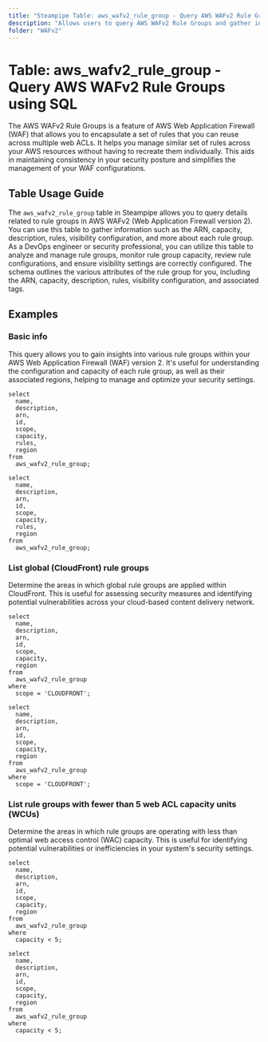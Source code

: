 ```yaml
---
title: "Steampipe Table: aws_wafv2_rule_group - Query AWS WAFv2 Rule Groups using SQL"
description: "Allows users to query AWS WAFv2 Rule Groups and gather information such as the group's ARN, capacity, description, rules, visibility configuration, and more."
folder: "WAFv2"
---
```


# Table: aws_wafv2_rule_group - Query AWS WAFv2 Rule Groups using SQL

The AWS WAFv2 Rule Groups is a feature of AWS Web Application Firewall (WAF) that allows you to encapsulate a set of rules that you can reuse across multiple web ACLs. It helps you manage similar set of rules across your AWS resources without having to recreate them individually. This aids in maintaining consistency in your security posture and simplifies the management of your WAF configurations.

## Table Usage Guide

The `aws_wafv2_rule_group` table in Steampipe allows you to query details related to rule groups in AWS WAFv2 (Web Application Firewall version 2). You can use this table to gather information such as the ARN, capacity, description, rules, visibility configuration, and more about each rule group. As a DevOps engineer or security professional, you can utilize this table to analyze and manage rule groups, monitor rule group capacity, review rule configurations, and ensure visibility settings are correctly configured. The schema outlines the various attributes of the rule group for you, including the ARN, capacity, description, rules, visibility configuration, and associated tags.

## Examples

### Basic info
This query allows you to gain insights into various rule groups within your AWS Web Application Firewall (WAF) version 2. It's useful for understanding the configuration and capacity of each rule group, as well as their associated regions, helping to manage and optimize your security settings.

```sql+postgres
select
  name,
  description,
  arn,
  id,
  scope,
  capacity,
  rules,
  region
from
  aws_wafv2_rule_group;
```

```sql+sqlite
select
  name,
  description,
  arn,
  id,
  scope,
  capacity,
  rules,
  region
from
  aws_wafv2_rule_group;
```

### List global (CloudFront) rule groups
Determine the areas in which global rule groups are applied within CloudFront. This is useful for assessing security measures and identifying potential vulnerabilities across your cloud-based content delivery network.

```sql+postgres
select
  name,
  description,
  arn,
  id,
  scope,
  capacity,
  region
from
  aws_wafv2_rule_group
where
  scope = 'CLOUDFRONT';
```

```sql+sqlite
select
  name,
  description,
  arn,
  id,
  scope,
  capacity,
  region
from
  aws_wafv2_rule_group
where
  scope = 'CLOUDFRONT';
```

### List rule groups with fewer than 5 web ACL capacity units (WCUs)
Determine the areas in which rule groups are operating with less than optimal web access control (WAC) capacity. This is useful for identifying potential vulnerabilities or inefficiencies in your system's security settings.

```sql+postgres
select
  name,
  description,
  arn,
  id,
  scope,
  capacity,
  region
from
  aws_wafv2_rule_group
where
  capacity < 5;
```

```sql+sqlite
select
  name,
  description,
  arn,
  id,
  scope,
  capacity,
  region
from
  aws_wafv2_rule_group
where
  capacity < 5;
```